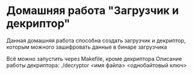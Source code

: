 # Домашняя работа "Загрузчик и декриптор"

Данная домашняя работа способна создать загрузчик и декриптор, которым можного зашифровать данные в бинаре загрузчика

Всё можно запустить через Makefile, кроме декриптора
Описание работы декриптора: ./decryptor <имя файла> <однобайтовый ключ>
